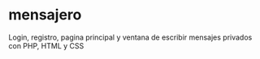 # mensajero
Login, registro, pagina principal y ventana de escribir mensajes privados con PHP, HTML y CSS
